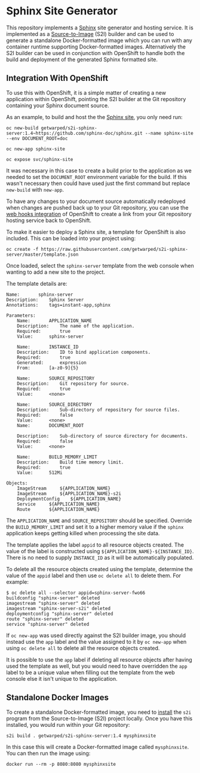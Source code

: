 # Sphinx Site Generator

This repository implements a [Sphinx](http://www.sphinx-doc.org) site generator and hosting service. It is implemented as a [Source-to-Image](https://github.com/openshift/source-to-image) (S2I) builder and can be used to generate a standalone Docker-formatted image which you can run with any container runtime supporting Docker-formatted images. Alternatively the S2I builder can be used in conjunction with OpenShift to handle both the build and deployment of the generated Sphinx formatted site.

## Integration With OpenShift

To use this with OpenShift, it is a simple matter of creating a new application within OpenShift, pointing the S2I builder at the Git repository containing your Sphinx document source.

As an example, to build and host the the [Sphinx site](https://github.com/sphinx-doc/sphinx), you only need run:

```
oc new-build getwarped/s2i-sphinx-server:1.4~https://github.com/sphinx-doc/sphinx.git --name sphinx-site --env DOCUMENT_ROOT=doc

oc new-app sphinx-site

oc expose svc/sphinx-site
```

It was necessary in this case to create a build prior to the application as we needed to set the ``DOCUMENT_ROOT`` environment variable for the build. If this wasn't necessary then could have used just the first command but replace ``new-build`` with ``new-app``.

To have any changes to your document source automatically redeployed when changes are pushed back up to your Git repository, you can use the [web hooks integration](https://docs.openshift.com/container-platform/latest/dev_guide/builds.html#webhook-triggers) of OpenShift to create a link from your Git repository hosting service back to OpenShift.

To make it easier to deploy a Sphinx site, a template for OpenShift is also included. This can be loaded into your project using:

```
oc create -f https://raw.githubusercontent.com/getwarped/s2i-sphinx-server/master/template.json
```

Once loaded, select the ``sphinx-server`` template from the web console when wanting to add a new site to the project.

The template details are:

```
Name:		sphinx-server
Description:	Sphinx Server
Annotations:	tags=instant-app,sphinx

Parameters:
    Name:		APPLICATION_NAME
    Description:	The name of the application.
    Required:		true
    Value:		sphinx-server
    
    Name:		INSTANCE_ID
    Description:	ID to bind application components.
    Required:		true
    Generated:		expression
    From:		[a-z0-9]{5}

    Name:		SOURCE_REPOSITORY
    Description:	Git repository for source.
    Required:		true
    Value:		<none>
    
    Name:		SOURCE_DIRECTORY
    Description:	Sub-directory of repository for source files.
    Required:		false
    Value:		<none>
    Name:		DOCUMENT_ROOT
    
    Description:	Sub-directory of source directory for documents.
    Required:		false
    Value:		<none>
    
    Name:		BUILD_MEMORY_LIMIT
    Description:	Build time memory limit.
    Required:		true
    Value:		512Mi

Objects:
    ImageStream		${APPLICATION_NAME}
    ImageStream		${APPLICATION_NAME}-s2i
    DeploymentConfig	${APPLICATION_NAME}
    Service		${APPLICATION_NAME}
    Route		${APPLICATION_NAME}
```

The ``APPLICATION_NAME`` and ``SOURCE_REPOSITORY`` should be specified. Override the ``BUILD_MEMORY_LIMIT`` and set it to a higher memory value if the ``sphinx`` application keeps getting killed when processing the site data.

The template applies the label ``appid`` to all resource objects created. The value of the label is constructed using ``${APPLICATION_NAME}-${INSTANCE_ID}``. There is no need to supply ``INSTANCE_ID`` as it will be automatically populated.

To delete all the resource objects created using the template, determine the value of the ``appid`` label and then use ``oc delete all`` to delete them. For example:

```
$ oc delete all --selector appid=sphinx-server-fwo66
buildconfig "sphinx-server" deleted
imagestream "sphinx-server" deleted
imagestream "sphinx-server-s2i" deleted
deploymentconfig "sphinx-server" deleted
route "sphinx-server" deleted
service "sphinx-server" deleted
```

If ``oc new-app`` was used directly against the S2I builder image, you should instead use the ``app`` label and the value assigned to it by ``oc new-app`` when using ``oc delete all`` to delete all the resource objects created.

It is possible to use the ``app`` label if deleting all resource objects after having used the template as well, but you would need to have overridden the ``app`` label to be a unique value when filling out the template from the web console else it isn't unique to the application.

## Standalone Docker Images

To create a standalone Docker-formatted image, you need to [install](https://github.com/openshift/source-to-image/releases) the ``s2i`` program from the Source-to-Image (S2I) project locally. Once you have this installed, you would run within your Git repository:

```
s2i build . getwarped/s2i-sphinx-server:1.4 mysphinxsite
```

In this case this will create a Docker-formatted image called ``mysphinxsite``. You can then run the image using:

```
docker run --rm -p 8080:8080 mysphinxsite
```
